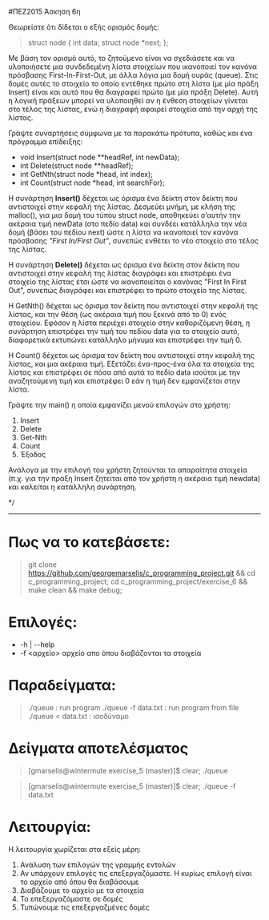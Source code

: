 #ΠΕΖ2015 Άσκηση 6η

Θεωρείστε ότι δίδεται ο εξής ορισμός δομής: 

> struct node {
>	int data;
>	struct node *next; 
>};

Με βάση τον ορισμό αυτό, το ζητούμενο είναι να σχεδιάσετε και να υλοποιήσετε
μια συνδεδεμένη λίστα στοιχείων που ικανοποιεί τον κανόνα πρόσβασης
First-In-First-Out, με άλλα λόγια μια δομή ουράς (queue). Στις δομές αυτές
το στοιχείο το οποίο εντέθηκε πρώτο στη λίστα (με μία πράξη Insert) είναι και
αυτό που θα διαγραφεί πρώτο (με μία πράξη Delete). Αυτή η λογική πράξεων μπορεί
να υλοποιηθεί αν η ένθεση στοιχείων γίνεται στο τέλος της λίστας, ενώ η διαγραφή
αφαιρεί στοιχεία από την αρχή της λίστας.

Γράψτε συναρτήσεις σύμφωνα με τα παρακάτω πρότυπα, καθώς και ένα πρόγραμμα
επίδειξης:

* void Insert(struct node **headRef, int newData);
* int Delete(struct node **headRef);
* int GetNth(struct node *head, int index);
* int Count(struct node *head, int searchFor);

Η συνάρτηση **Insert()** δέχεται ως όρισμα ένα δείκτη στον δείκτη που αντιστοιχεί
στην κεφαλή της λίστας. Δεσμεύει μνήμη, με κλήση της malloc(), για μια δομή του
τύπου struct node, αποθηκεύει σ’αυτήν την ακέραια τιμή newData (στο πεδίο data)
και συνδέει κατάλληλα την νέα δομή (βάσει του πεδίου next) ώστε η λίστα να
ικανοποιεί τον κανόνα πρόσβασης *"First In/First Out"*, συνεπώς ενθέτει το νέο
στοιχείο στο τέλος της λίστας.

Η συνάρτηση **Delete()** δέχεται ως όρισμα ένα δείκτη στον δείκτη που αντιστοιχεί
στην κεφαλή της λίστας διαγράφει και επιστρέφει ένα στοιχείο της λίστας έτσι
ώστε να ικανοποιείται ο κανόνας "First In First Out", συνεπώς διαγράφει και
επιστρέφει το πρώτο στοιχείο της λίστας.

Η GetNth() δέχεται ως όρισμα τον δείκτη που αντιστοιχεί στην κεφαλή της
λίστας, και την θέση (ως ακέραια τιμή που ξεκινά από το 0) ενός στοιχείου.
Εφόσον η λίστα περιέχει στοιχείο στην καθοριζόμενη θέση, η συνάρτηση επιστρέφει
την τιμή του πεδίου data για το στοιχείο αυτό, διαφορετικά εκτυπώνει κατάλληλο
μήνυμα και επιστρέφει την τιμή 0.

Η Count() δέχεται ως όρισμα τον δείκτη που αντιστοιχεί στην κεφαλή της λίστας,
και μια ακέραια τιμή. Εξετάζει ένα-προς-ένα όλα τα στοιχεία της λίστας και
επιστρέφει σε πόσα από αυτά το πεδίο data ισούται με την αναζητούμενη τιμή 
και επιστρέφει 0 εάν η τιμή δεν εμφανίζεται στην λίστα.

Γράψτε την main() η οποία εμφανίζει μενού επιλογών στο χρήστη:

1. Insert 
2. Delete
2. Get-Nth
3. Count
4. Έξοδος

Ανάλογα με την επιλογή του χρήστη ζητούνται τα απαραίτητα στοιχεία (π.χ. για
την πράξη Insert ζητείται από τον χρήστη η ακέραια τιμή newdata) και καλείται η κατάλληλη συνάρτηση.

*/

----

# Πως να το κατεβάσετε:

> git clone https://github.com/georgemarselis/c_programming_project.git && cd c_programming_project; cd c_programming_project/exercise_6 && make clean && make debug;

# Επιλογές:
* -h | --help
* -f <αρχείο> αρχείο απο όπου διαβάζονται τα στοιχεία

# Παραδείγματα:

> ./queue              : run program
> ./queue -f data.txt  : run program from file
> ./queue < data.txt   : ισοδύναμο

# Δείγματα αποτελέσματος

> [gmarselis@wintermute exercise_5 (master)]$ clear; ./queue

> [gmarselis@wintermute exercise_5 (master)]$ clear; ./queue -f data.txt

# Λειτουργία:

Η λειτουργία χωρίζεται στα εξείς μέρη:

1. Ανάλυση των επιλογών της γραμμής εντολών
2. Αν υπάρχουν επιλογές τις επεξεργαζόμαστε. Η κυρίως επιλογή είναι το αρχείο από όπου θα διαβάσουμε
3. Διαβάζουμε το αρχείο με τα στοιχεία
4. Το επεξεργαζόμαστε σε δομές
5. Τυπώνουμε τις επεξεργαζμένες δομές

